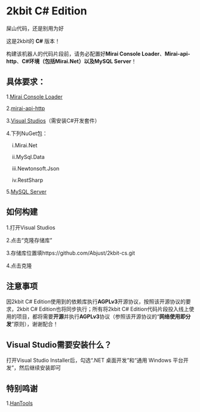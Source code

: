 # 2kbit C# Edition
屎山代码，还是别用为好

这是2kbit的 **C#** 版本！

构建该机器人的代码片段前，请务必配置好**Mirai Console Loader**、**Mirai-api-http**、**C#环境（包括Mirai.Net）**以及**MySQL Server**！

## 具体要求：
1.[Mirai Console Loader](https://github.com/iTXTech/mirai-console-loader)

2.[mirai-api-http](https://github.com/project-mirai/mirai-api-http)

3.[Visual Studios](https://visualstudio.microsoft.com/zh-hans/)（需安装C#开发套件）

4.下列NuGet包：

&nbsp;&nbsp;&nbsp;&nbsp;i.Mirai.Net

&nbsp;&nbsp;&nbsp;&nbsp;ii.MySql.Data

&nbsp;&nbsp;&nbsp;&nbsp;iii.Newtonsoft.Json

&nbsp;&nbsp;&nbsp;&nbsp;iv.RestSharp

5.[MySQL Server](https://dev.mysql.com/downloads/installer/)

## 如何构建

1.打开Visual Studios

2.点击“克隆存储库”

3.存储库位置填https://github.com/Abjust/2kbit-cs.git

4.点击克隆

## 注意事项

因2kbit C# Edition使用到的依赖库执行**AGPLv3**开源协议，按照该开源协议的要求，2kbit C# Edition也将同步执行；所有将2kbit C# Edition代码片段投入线上使用的项目，都将需要**开源**并执行**AGPLv3**协议（参照该开源协议的“**网络使用即分发**”原则），谢谢配合！

## Visual Studio需要安装什么？

打开Visual Studio Installer后，勾选“.NET 桌面开发”和“通用 Windows 平台开发”，然后继续安装即可

## 特别鸣谢

1.[HanTools](https://github.com/daizihan233)
